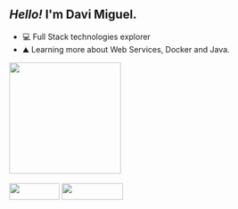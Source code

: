 ## ***Hello!*** I'm Davi Miguel.

- 💻 Full Stack technologies explorer
- ⛰️ Learning more about Web Services, Docker and Java.

 <div >
  <a href="https://github.com/davi-miguel-sm" >
  <img height="200rem" src="https://github-readme-stats.vercel.app/api/top-langs/?username=davi-miguel-sm&layout=compact&langs_count=10&theme=chartreuse-dark"/>
 </div>
 <br>
 <div>
  <a href = "mailto:davi.miguel2020@gmail.com"><img height="30" width="90" src="https://img.shields.io/badge/-Gmail-%23333?style=for-the-badge&logo=gmail&logoColor=red" target="_blank"></a>
  <a href="https://www.linkedin.com/in/dev-dmiguelsm/" target="_blank"><img height="30" width="110" src="https://img.shields.io/badge/-LinkedIn-%230077B5?style=for-the-badge&logo=linkedin&logoColor=white" target="_blank"></a>
 </div>

